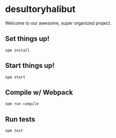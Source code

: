 # desultoryhalibut

Welcome to our awesome, super organized project.



Set things up!
---

```
npm install
```

Start things up!
---

```
npm start
```


Compile w/ Webpack
---

```
npm run compile
```

Run tests
---

```
npm test
```
